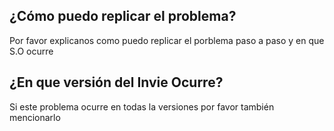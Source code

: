 ## ¿Cómo puedo replicar el problema?
Por favor explicanos como puedo replicar el porblema paso a paso y en que S.O ocurre
## ¿En que versión del Invie Ocurre?
Si este problema ocurre en todas la versiones por favor también mencionarlo

